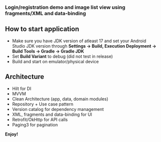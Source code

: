 ### Login/registration demo and image list view using fragments/XML and data-binding

## How to start application
- Make sure you have JDK version of atleast 17 and set your Android Studio JDK version through **Settings -> Build, Execution Deployment -> Build Tools -> Gradle -> Gradle JDK**
- Set **Build Variant** to debug (did not test in release)
- Build and start on emulator/physical device

## Architecture
- Hilt for DI
- MVVM
- Clean Architecture (app, data, domain modules)
- Repository + Use case pattern
- Version catalog for dependency management
- XML, fragments and data-binding for UI
- Retrofit/OkHttp for API calls
- Paging3 for pagination

**Enjoy!**
